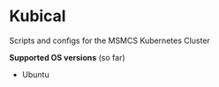 # Kubical
Scripts and configs for the MSMCS Kubernetes Cluster

**Supported OS versions** (so far)

- Ubuntu
